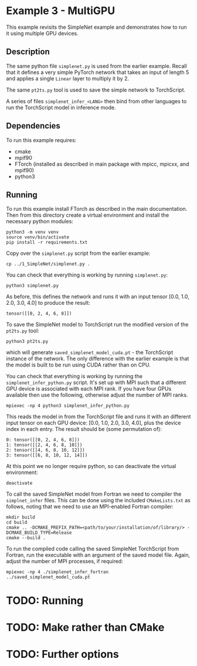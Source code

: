 # Example 3 - MultiGPU

This example revisits the SimpleNet example and demonstrates how to run it using
multiple GPU devices.


## Description

The same python file `simplenet.py` is used from the earlier example. Recall that it
defines a very simple PyTorch network that takes an input of length 5 and applies a
single `Linear` layer to multiply it by 2.

The same `pt2ts.py` tool is used to save the simple network to TorchScript.

A series of files `simplenet_infer_<LANG>` then bind from other languages to run the
TorchScript model in inference mode.

## Dependencies

To run this example requires:

- cmake
- mpif90
- FTorch (installed as described in main package with mpicc, mpicxx, and mpif90)
- python3

## Running

To run this example install FTorch as described in the main documentation. Then from
this directory create a virtual environment and install the necessary python modules:
```
python3 -m venv venv
source venv/bin/activate
pip install -r requirements.txt
```

Copy over the `simplenet.py` script from the earlier example:
```
cp ../1_SimpleNet/simplenet.py .
```

You can check that everything is working by running `simplenet.py`:
```
python3 simplenet.py
```
As before, this defines the network and runs it with an input tensor
[0.0, 1.0, 2.0, 3.0, 4.0] to produce the result:
```
tensor([[0, 2, 4, 6, 8]])
```

To save the SimpleNet model to TorchScript run the modified version of the `pt2ts.py`
tool:
```
python3 pt2ts.py
```
which will generate `saved_simplenet_model_cuda.pt` - the TorchScript instance of the
network. The only difference with the earlier example is that the model is built to
be run using CUDA rather than on CPU.

You can check that everything is working by running the `simplenet_infer_python.py`
script. It's set up with MPI such that a different GPU device is associated with each
MPI rank. If you have four GPUs available then use the following, otherwise adjust the
number of MPI ranks.
```
mpiexec -np 4 python3 simplenet_infer_python.py
```
This reads the model in from the TorchScript file and runs it with an different input
tensor on each GPU device: [0.0, 1.0, 2.0, 3.0, 4.0], plus the device index in each
entry. The result should be (some permutation of):
```
0: tensor([[0, 2, 4, 6, 8]])
1: tensor([[2, 4, 6, 8, 10]])
2: tensor([[4, 6, 8, 10, 12]])
3: tensor([[6, 8, 10, 12, 14]])
```

At this point we no longer require python, so can deactivate the virtual environment:
```
deactivate
```

To call the saved SimpleNet model from Fortran we need to compiler the `simplnet_infer`
files. This can be done using the included `CMakeLists.txt` as follows, noting that we
need to use an MPI-enabled Fortran compiler:
```
mkdir build
cd build
cmake .. -DCMAKE_PREFIX_PATH=<path/to/your/installation/of/library/> -DCMAKE_BUILD_TYPE=Release
cmake --build .
```

To run the compiled code calling the saved SimpleNet TorchScript from Fortran, run the
executable with an argument of the saved model file. Again, adjust the number of MPI
processes, if required:
```
mpiexec -np 4 ./simplenet_infer_fortran ../saved_simplenet_model_cuda.pt
```

# TODO: Running

# TODO: Make rather than CMake

# TODO: Further options
